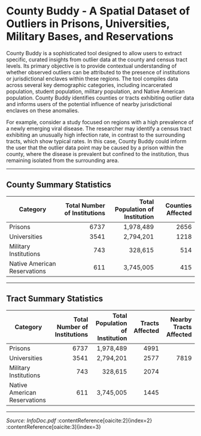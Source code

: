 # County Buddy - A Spatial Dataset of Outliers in Prisons, Universities, Military Bases, and Reservations

County Buddy is a sophisticated tool designed to allow users to extract specific, curated insights from outlier data at the county and census tract levels. Its primary objective is to provide contextual understanding of whether observed outliers can be attributed to the presence of institutions or jurisdictional enclaves within these regions. The tool compiles data across several key demographic categories, including incarcerated population, student population, military population, and Native American population. County Buddy identifies counties or tracts exhibiting outlier data and informs users of the potential influence of nearby jurisdictional enclaves on these anomalies.

For example, consider a study focused on regions with a high prevalence of a newly emerging viral disease. The researcher may identify a census tract exhibiting an unusually high infection rate, in contrast to the surrounding tracts, which show typical rates. In this case, County Buddy could inform the user that the outlier data point may be caused by a prison within the county, where the disease is prevalent but confined to the institution, thus remaining isolated from the surrounding area.

---

## County Summary Statistics

| Category                     | Total Number of Institutions | Total Population of Institution | Counties Affected |
|------------------------------|------------------------------:|---------------------------------:|------------------:|
| Prisons                      |                          6737 |                         1,978,489 |              2656 |
| Universities                 |                          3541 |                         2,794,201 |              1218 |
| Military Institutions        |                           743 |                           328,615 |               514 |
| Native American Reservations |                           611 |                         3,745,005 |               415 |

---

## Tract Summary Statistics

| Category                     | Total Number of Institutions | Total Population of Institution | Tracts Affected | Nearby Tracts Affected |
|------------------------------|------------------------------:|---------------------------------:|----------------:|-----------------------:|
| Prisons                      |                          6737 |                         1,978,489 |             4991 |                        |
| Universities                 |                          3541 |                         2,794,201 |             2577 |                   7819 |
| Military Institutions        |                           743 |                           328,615 |             2074 |                        |
| Native American Reservations |                           611 |                         3,745,005 |             1445 |                        |

---

*Source: InfoDoc.pdf* :contentReference[oaicite:2]{index=2}&#8203;:contentReference[oaicite:3]{index=3}

